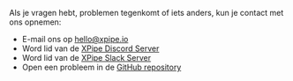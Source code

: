 Als je vragen hebt, problemen tegenkomt of iets anders, kun je contact met ons opnemen:

- E-mail ons op [hello@xpipe.io](mailto://hello@xpipe.io)
- Word lid van de [XPipe Discord Server](https://discord.gg/8y89vS8cRb)
- Word lid van de [XPipe Slack Server](https://join.slack.com/t/XPipe/shared_invite/zt-1awjq0t5j-5i4UjNJfNe1VN4b_auu6Cg)
- Open een probleem in de [GitHub repository](https://github.com/xpipe-io/xpipe)